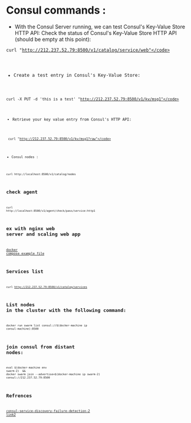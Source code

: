  # Consul commands : 

 - With the Consul Server running, we can test Consul's Key-Value Store HTTP API:
Check the status of Consul's Key-Value Store HTTP API (should be empty at this point):

<code>curl "http://212.237.52.79:8500/v1/catalog/service/web"</code>

- Create a test entry in Consul's Key-Value Store:

<code>curl -X PUT -d 'this is a test' "http://212.237.52.79:8500/v1/kv/msg1"</code>

- Retrieve your key value entry from Consul's HTTP API:

<code> curl "http://212.237.52.79:8500/v1/kv/msg1?raw"</code>

- Consul nodes :

<code>curl http://localhost:8500/v1/catalog/nodes</code>

## check agent

<code>curl http://localhost:8500/v1/agent/check/pass/service:http1</code>

## ex with nginx web server and scaling web app
[docker compose example file](https://github.com/yeasy/docker-compose-files/blob/master/consul-discovery/docker-compose.yml)

## Services list

<code>curl http://212.237.52.79:8500/v1/catalog/services</code>

## List nodes in the cluster with the following command:

<code>docker run swarm list consul://$(docker-machine ip consul-machine):8500</code>

## join consul from distant nodes:

<code>eval $(docker-machine env swarm-2)  &&
docker swarm join --advertise=$(docker-machine ip swarm-2) consul://212.237.52.79:8500
</code>

## Refrences

[consul-service-discovery-failure-detection-2](https://blog.eleven-labs.com/fr/consul-service-discovery-failure-detection-2/)
[link2](http://blog.scottlogic.com/2016/06/17/docker-swarm.html)

